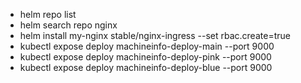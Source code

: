 - helm repo list
- helm search repo nginx
- helm install my-nginx stable/nginx-ingress --set rbac.create=true
- kubectl expose deploy machineinfo-deploy-main --port 9000
- kubectl expose deploy machineinfo-deploy-pink --port 9000
- kubectl expose deploy machineinfo-deploy-blue --port 9000
